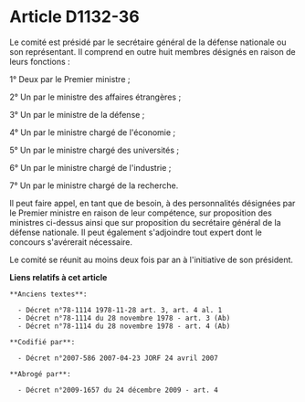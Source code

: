 # Article D1132-36

Le comité est présidé par le secrétaire général de la défense nationale ou son représentant. Il comprend en outre huit
membres désignés en raison de leurs fonctions :

1° Deux par le Premier ministre ;

2° Un par le ministre des affaires étrangères ;

3° Un par le ministre de la défense ;

4° Un par le ministre chargé de l'économie ;

5° Un par le ministre chargé des universités ;

6° Un par le ministre chargé de l'industrie ;

7° Un par le ministre chargé de la recherche.

Il peut faire appel, en tant que de besoin, à des personnalités désignées par le Premier ministre en raison de leur
compétence, sur proposition des ministres ci-dessus ainsi que sur proposition du secrétaire général de la défense nationale.
Il peut également s'adjoindre tout expert dont le concours s'avérerait nécessaire.

Le comité se réunit au moins deux fois par an à l'initiative de son président.

**Liens relatifs à cet article**

	**Anciens textes**:

	  - Décret n°78-1114 1978-11-28 art. 3, art. 4 al. 1
	  - Décret n°78-1114 du 28 novembre 1978 - art. 3 (Ab)
	  - Décret n°78-1114 du 28 novembre 1978 - art. 4 (Ab)

	**Codifié par**:

	  - Décret n°2007-586 2007-04-23 JORF 24 avril 2007

	**Abrogé par**:

	  - Décret n°2009-1657 du 24 décembre 2009 - art. 4
